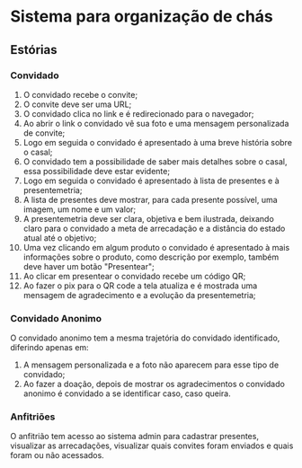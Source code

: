 # Sistema para organização de chás

## Estórias

### Convidado

1. O convidado recebe o convite;
2. O convite deve ser uma URL;
3. O convidado clica no link e é redirecionado para o navegador;
4. Ao abrir o link o convidado vê sua foto e uma mensagem personalizada de convite;
5. Logo em seguida o convidado é apresentado à uma breve história sobre o casal;
6. O convidado tem a possibilidade de saber mais detalhes sobre o casal, essa possibilidade deve estar evidente;
7. Logo em seguida o convidado é apresentado à lista de presentes e à presentemetria;
8. A lista de presentes deve mostrar, para cada presente possível, uma imagem, um nome e um valor;
9. A presentemetria deve ser clara, objetiva e bem ilustrada, deixando claro para o convidado a meta de arrecadação e a distância do estado atual até o objetivo;
10. Uma vez clicando em algum produto o convidado é apresentado à mais informações sobre o produto, como descrição por exemplo, também deve haver um botão "Presentear";
11. Ao clicar em presentear o convidado recebe um código QR;
12. Ao fazer o pix para o QR code a tela atualiza e é mostrada uma mensagem de agradecimento e a evolução da presentemetria;

### Convidado Anonimo

O convidado anonimo tem a mesma trajetória do convidado identificado, diferindo apenas em:

1. A mensagem personalizada e a foto não aparecem para esse tipo de convidado;
2. Ao fazer a doação, depois de mostrar os agradecimentos o convidado anonimo é convidado a se identificar caso, caso queira.

### Anfitriões

O anfitrião tem acesso ao sistema admin para cadastrar presentes, visualizar as arrecadações, visualizar quais convites foram enviados e quais foram ou não acessados.
